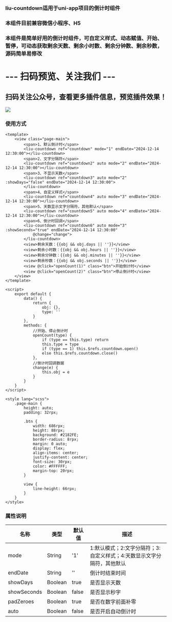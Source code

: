 ### liu-countdown适用于uni-app项目的倒计时组件
### 本组件目前兼容微信小程序、H5
### 本组件是简单好用的倒计时组件，可自定义样式、动态赋值、开始、暂停，可动态获取剩余天数、剩余小时数、剩余分钟数、剩余秒数，源码简单易修改
# --- 扫码预览、关注我们 ---

## 扫码关注公众号，查看更多插件信息，预览插件效果！ 

![](https://uni.ckapi.pro/uniapp/publicize.png)

### 使用方式
``` 组件示例
<template>
	<view class="page-main">
		<span>1、默认倒计时</span>
		<liu-countdown ref="countdown" mode="1" endDate="2024-12-14 12:30:00"></liu-countdown>
		<span>2、文字分隔符</span>
		<liu-countdown ref="countdown2" auto mode="2" endDate="2024-12-14 12:30:00"></liu-countdown>
		<span>3、不显示天数</span>
		<liu-countdown ref="countdown3" auto mode="2" :showDays="false" endDate="2024-12-14 12:30:00">
		</liu-countdown>
		<span>4、自定义样式</span>
		<liu-countdown ref="countdown4" auto mode="3" endDate="2024-12-14 12:30:00"></liu-countdown>
		<span>5、天数显示文字分隔符，其他默认</span>
		<liu-countdown ref="countdown5" auto mode="4" endDate="2024-12-14 12:30:00"></liu-countdown>
		<span>6、倒计时回调</span>
		<liu-countdown ref="countdown6" auto mode="3" :showSeconds="true" endDate="2024-12-14 12:30:00"
			@change="change">
		</liu-countdown>
		<view>剩余天数：{{obj && obj.days || ''}}</view>
		<view>剩余小时数：{{obj && obj.hours || ''}}</view>
		<view>剩余分钟数：{{obj && obj.minutes || ''}}</view>
		<view>剩余秒数：{{obj && obj.seconds || ''}}</view>
		<view @click="openCount(1)" class="btn">开始倒计时</view>
		<view @click="openCount(2)" class="btn">停止倒计时</view>
	</view>
</template>

<script>
	export default {
		data() {
			return {
				obj: {},
				type: ''
			}
		},
		methods: {
			//开始、停止倒计时
			openCount(type) {
				if (type == this.type) return
				this.type = type
				if (type == 1) this.$refs.countdown.open()
				else this.$refs.countdown.close()
			},
			//倒计时回调数据
			change(e) {
				this.obj = e
			}
		}
	}
</script>

<style lang="scss">
	.page-main {
		height: auto;
		padding: 32rpx;

		.btn {
			width: 686rpx;
			height: 88rpx;
			background: #2182FE;
			border-radius: 8rpx;
			margin: 0 auto;
			display: flex;
			align-items: center;
			justify-content: center;
			font-size: 30rpx;
			color: #FFFFFF;
			margin-top: 20rpx;
		}

		view {
			line-height: 66rpx;
		}
	}
</style>

```

### 属性说明
| 名称                         | 类型           | 默认值                  | 描述            |
| ----------------------------|--------------- | ---------------------- | ---------------|
| mode                        | String         | '1'                    | 1:默认模式；2:文字分隔符；3:自定义样式；4:天数显示文字分隔符，其他默认
| endDate                     | String         | ''                     | 倒计时结束时间
| showDays                    | Boolean        | true                   | 是否显示天数
| showSeconds                 | Boolean        | false                  | 是否显示秒字
| padZeroes                   | Boolean        | true                   | 是否在数字前面补零
| auto                        | Boolean        | false                  | 是否开启自动倒计时



